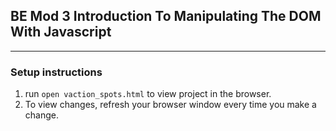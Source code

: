 ## BE Mod 3 Introduction To Manipulating The DOM With Javascript

---

### Setup instructions

1. run `open vaction_spots.html` to view project in the browser.
2. To view changes, refresh your browser window every time you make a change.
